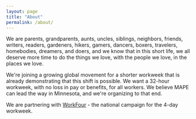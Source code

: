 ```yaml
---
layout: page
title: "About"
permalink: /about/
---
```


We are parents, grandparents, aunts, uncles, siblings, neighbors, friends, writers, readers, gardeners, hikers, gamers, dancers, boxers, travelers, homebodies, dreamers, and doers, and we know that in this short life, we all deserve more time to do the things we love, with the people we love, in the places we love. 

We're joining a growing global movement for a shorter workweek that is already demonstrating that this shift is possible. We want a 32-hour workweek, with no loss in pay or benefits, for all workers. We believe MAPE can lead the way in Minnesota, and we're organizing to that end.

We are partnering with [WorkFour](https://workfour.org/) - the national campaign for the 4-day workweek.
